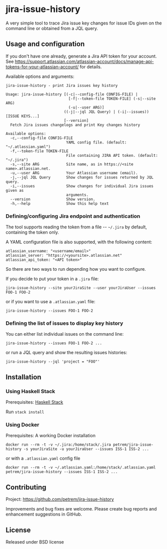 # jira-issue-history

A very simple tool to trace Jira issue key changes for issue IDs given on the command
line or obtained from a JQL query.


## Usage and configuration

If you don't have one already, generate a Jira API token for your account. See
https://support.atlassian.com/atlassian-account/docs/manage-api-tokens-for-your-atlassian-account/
for details.

Available options and arguments:

```
jira-issue-history - print Jira issues key history

Usage: jira-issue-history [(-c|--config-file CONFIG-FILE) |
                            [-f|--token-file TOKEN-FILE] (-s|--site ARG)
                            (-u|--user ARG)]
                          ((-j|--jql JQL Query) | (-i|--issues)) [ISSUE KEYS...]
                          [--version]
  Fetch Jira issues changelogs and print Key changes history

Available options:
  -c,--config-file CONFIG-FILE
                           YAML config file. (default: "~/.atlassian.yaml")
  -f,--token-file TOKEN-FILE
                           File containing JIRA API token. (default: "~/.jira")
  -s,--site ARG            Site name, as in https://<site name>.atlassian.net.
  -u,--user ARG            Your Atlassian username (email).
  -j,--jql JQL Query       Show changes for issues returned by JQL query.
  -i,--issues              Show changes for individual Jira issues given as
                           arguments.
  --version                Show version.
  -h,--help                Show this help text
```

### Defining/configuring Jira endpoint and authentication

The tool supports reading the token from a file -- `~/.jira` by default, containing the token only.

A YAML configuration file is also supported, with the following content:

    atlassian_username: "<username/email>"
    atlassian_server: "https://<yoursite>.atlassian.net"
    atlassian_api_token: "<API token>"

So there are two ways to run depending how you want to configure.

If you decide to put your token in a `.jira` file:

```
jira-issue-history --site yourJiraSite --user yourJiraUser --issues FOO-1 FOO-2
```

or if you want to use a `.atlassian.yaml` file:

```
jira-issue-history --issues FOO-1 FOO-2
```

### Defining the list of issues to display key history

You can either list individual issues on the command line:

```
jira-issue-history --issues FOO-1 FOO-2 ...
```

or run a JQL query and show the resulting issues histories:

```
jira-issue-history --jql 'project = "FOO"'
```

## Installation

### Using Haskell Stack

Prerequisites: [Haskell Stack](https://docs.haskellstack.org/en/stable/README/)

Run `stack install`

### Using Docker

Prerequisites: A working Docker installation


```
docker run --rm -t -v ~/.jira:/home/stack/.jira petrem/jira-issue-history -s yourJiraSite -u yourJiraUser --issues ISS-1 ISS-2 ...
```

or with a `.atlassian.yaml` config file

```
docker run --rm -t -v ~/.atlassian.yaml:/home/stack/.atlassian.yaml petrem/jira-issue-history --issues ISS-1 ISS-2 ...
```

## Contributing

Project: https://github.com/petrem/jira-issue-history

Improvements and bug fixes are welcome. Please create bug reports and enhancement suggestions in GitHub.

## License

Released under BSD license
